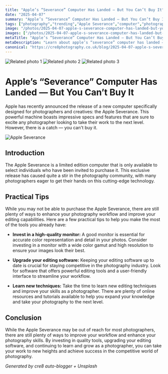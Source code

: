 ```yaml
---
title: "Apple’s “Severance” Computer Has Landed — But You Can’t Buy It"
date: "2025-04-07"
summary: "Apple’s “Severance” Computer Has Landed — But You Can’t Buy It - A trending topic in photography."
tags: ["photography","trending","Apple Severance","computer","photographers","creatives","limited edition","monitor","editing software","techniques","workflow","photography skills"]
image: "/photos/2025-04-07-apple-s-severance-computer-has-landed-but-you-can-t-buy-it-1.jpg"
images: ["/photos/2025-04-07-apple-s-severance-computer-has-landed-but-you-can-t-buy-it-1.jpg","/photos/2025-04-07-apple-s-severance-computer-has-landed-but-you-can-t-buy-it-2.jpg","/photos/2025-04-07-apple-s-severance-computer-has-landed-but-you-can-t-buy-it-3.jpg"]
metaTitle: "Apple’s “Severance” Computer Has Landed — But You Can’t Buy It | cre8 Photography"
metaDescription: "Learn about apple’s “severance” computer has landed — but you can’t buy it in photography with practical tips and insights."
canonical: "https://cre8photography.co.uk/blog/2025-04-07-apple-s-severance-computer-has-landed-but-you-can-t-buy-it"
---
```



<div class="grid grid-cols-1 sm:grid-cols-2 md:grid-cols-3 gap-4">
  <img src="/photos/2025-04-07-apple-s-severance-computer-has-landed-but-you-can-t-buy-it-1.jpg" alt="Related photo 1" class="w-full rounded-lg" />
<img src="/photos/2025-04-07-apple-s-severance-computer-has-landed-but-you-can-t-buy-it-2.jpg" alt="Related photo 2" class="w-full rounded-lg" />
<img src="/photos/2025-04-07-apple-s-severance-computer-has-landed-but-you-can-t-buy-it-3.jpg" alt="Related photo 3" class="w-full rounded-lg" />
</div>


# Apple’s “Severance” Computer Has Landed — But You Can’t Buy It

Apple has recently announced the release of a new computer specifically designed for photographers and creatives: the Apple Severance. This powerful machine boasts impressive specs and features that are sure to excite any photographer looking to take their work to the next level. However, there is a catch — you can't buy it.

![Apple Severance](/path/to/apple_severance_image.jpg)

## Introduction

The Apple Severance is a limited edition computer that is only available to select individuals who have been invited to purchase it. This exclusive release has caused quite a stir in the photography community, with many photographers eager to get their hands on this cutting-edge technology.

## Practical Tips

While you may not be able to purchase the Apple Severance, there are still plenty of ways to enhance your photography workflow and improve your editing capabilities. Here are a few practical tips to help you make the most of the tools you already have:

- **Invest in a high-quality monitor:** A good monitor is essential for accurate color representation and detail in your photos. Consider investing in a monitor with a wide color gamut and high resolution to ensure your images look their best.

- **Upgrade your editing software:** Keeping your editing software up to date is crucial for staying competitive in the photography industry. Look for software that offers powerful editing tools and a user-friendly interface to streamline your workflow.

- **Learn new techniques:** Take the time to learn new editing techniques and improve your skills as a photographer. There are plenty of online resources and tutorials available to help you expand your knowledge and take your photography to the next level.

## Conclusion

While the Apple Severance may be out of reach for most photographers, there are still plenty of ways to improve your workflow and enhance your photography skills. By investing in quality tools, upgrading your editing software, and continuing to learn and grow as a photographer, you can take your work to new heights and achieve success in the competitive world of photography.

*Generated by cre8 auto-blogger + Unsplash*
